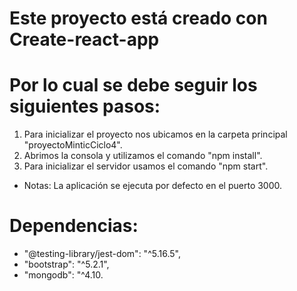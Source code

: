 # Este proyecto está creado con Create-react-app
# Por lo cual se debe seguir los siguientes pasos:
  1. Para inicializar el proyecto nos ubicamos en la carpeta principal "proyectoMinticCiclo4".
  2. Abrimos la consola y utilizamos el comando "npm install".
  3. Para inicializar el servidor usamos el comando "npm start".
- Notas:
  La aplicación se ejecuta por defecto en el puerto 3000.

# Dependencias:
  - "@testing-library/jest-dom": "^5.16.5",
  - "bootstrap": "^5.2.1",
  - "mongodb": "^4.10.
